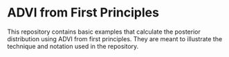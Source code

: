 ADVI from First Principles
===

This repository contains basic examples that calculate the posterior distribution
using ADVI from first principles. They are meant to illustrate the technique and 
notation used in the repository.